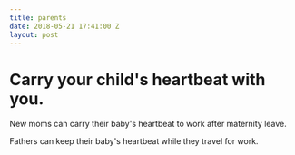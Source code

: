 ```yaml
---
title: parents
date: 2018-05-21 17:41:00 Z
layout: post
---
```




# Carry your child's heartbeat with you. 

New moms can carry their baby's heartbeat to work after maternity leave.

Fathers can keep their baby's heartbeat while they travel for work. 